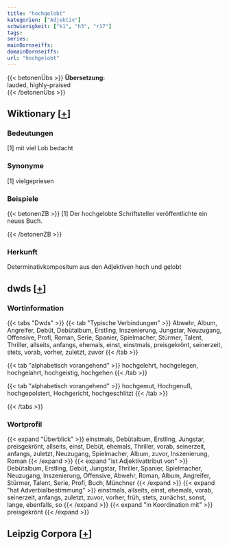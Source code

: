 ```yaml
---
title: "hochgelobt"
kategorien: ["Adjektiv"]
schwierigkeit: ["k1", "h3", "r17"]
tags:
series:
mainDornseiffs:
domainDornseiffs:
url: "hochgelobt"
---
```


{{< betonenÜbs >}}
**Übersetzung:**  
lauded, highly-praised  
{{< /betonenÜbs >}}

## Wiktionary [[+](https://de.wiktionary.org/wiki/hochgelobt)]

### Bedeutungen
[1] mit viel Lob bedacht  

### Synonyme
[1] vielgepriesen  

### Beispiele
{{< betonenZB >}}
[1] Der hochgelobte Schriftsteller veröffentlichte ein neues Buch.  

{{< /betonenZB >}}
### Herkunft
Determinativkompositum aus den Adjektiven hoch und gelobt  



## dwds [[+](https://www.dwds.de/wb/hochgelobt)]

### Wortinformation
{{< tabs "Dwds" >}}
{{< tab "Typische Verbindungen" >}}
Abwehr, Album, Angreifer, Debüt, Debütalbum, Erstling, Inszenierung, Jungstar, Neuzugang, Offensive, Profi, Roman, Serie, Spanier, Spielmacher, Stürmer, Talent, Thriller, allseits, anfangs, ehemals, einst, einstmals, preisgekrönt, seinerzeit, stets, vorab, vorher, zuletzt, zuvor
{{< /tab >}}

{{< tab "alphabetisch vorangehend" >}}
hochgelehrt, hochgelegen, hochgelahrt, hochgeistig, hochgehen
{{< /tab >}}

{{< tab "alphabetisch vorangehend" >}}
hochgemut, Hochgenuß, hochgepolstert, Hochgericht, hochgeschlitzt
{{< /tab >}}

{{< /tabs >}}

### Wortprofil
{{< expand "Überblick" >}} einstmals, Debütalbum, Erstling, Jungstar, preisgekrönt, allseits, einst, Debüt, ehemals, Thriller, vorab, seinerzeit, anfangs, zuletzt, Neuzugang, Spielmacher, Album, zuvor, Inszenierung, Roman {{< /expand >}}
{{< expand "ist Adjektivattribut von" >}} Debütalbum, Erstling, Debüt, Jungstar, Thriller, Spanier, Spielmacher, Neuzugang, Inszenierung, Offensive, Abwehr, Roman, Album, Angreifer, Stürmer, Talent, Serie, Profi, Buch, Münchner {{< /expand >}}
{{< expand "hat Adverbialbestimmung" >}} einstmals, allseits, einst, ehemals, vorab, seinerzeit, anfangs, zuletzt, zuvor, vorher, früh, stets, zunächst, sonst, lange, ebenfalls, so {{< /expand >}}
{{< expand "in Koordination mit" >}} preisgekrönt {{< /expand >}}

## Leipzig Corpora [[+](https://corpora.uni-leipzig.de/en/res?word=hochgelobt&corpusId=deu_newscrawl-public_2018)]

